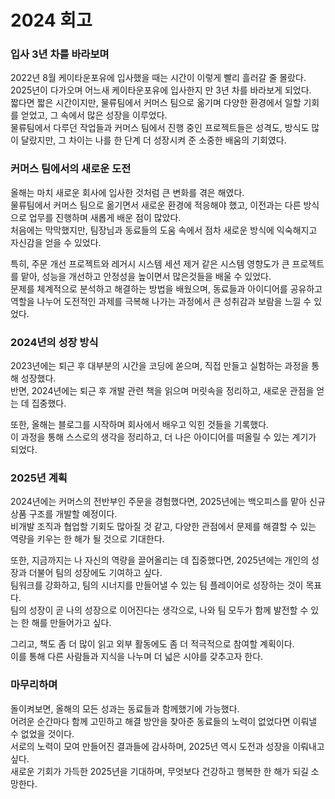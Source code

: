 # 2024 회고

### 입사 3년 차를 바라보며
2022년 8월 케이타운포유에 입사했을 때는 시간이 이렇게 빨리 흘러갈 줄 몰랐다.   
2025년이 다가오며 어느새 케이타운포유에 입사한지 만 3년 차를 바라보게 되었다.    
짧다면 짧은 시간이지만, 물류팀에서 커머스 팀으로 옮기며 다양한 환경에서 일할 기회를 얻었고, 그 속에서 많은 성장을 이루었다.  
물류팀에서 다루던 작업들과 커머스 팀에서 진행 중인 프로젝트들은 성격도, 방식도 많이 달랐지만, 그 차이는 나를 한 단계 더 성장시켜 준 소중한 배움의 기회였다.  

### 커머스 팀에서의 새로운 도전
올해는 마치 새로운 회사에 입사한 것처럼 큰 변화를 겪은 해였다.  
물류팀에서 커머스 팀으로 옮기면서 새로운 환경에 적응해야 했고, 이전과는 다른 방식으로 업무를 진행하며 새롭게 배운 점이 많았다.  
처음에는 막막했지만, 팀장님과 동료들의 도움 속에서 점차 새로운 방식에 익숙해지고 자신감을 얻을 수 있었다.   

특히, 주문 개선 프로젝트와 레거시 시스템 세션 제거 같은 시스템 영향도가 큰 프로젝트를 맡아, 성능을 개선하고 안정성을 높이면서 많은것들을 배울 수 있었다.  
문제를 체계적으로 분석하고 해결하는 방법을 배웠으며, 동료들과 아이디어를 공유하고 역할을 나누어 도전적인 과제를 극복해 나가는 과정에서 큰 성취감과 보람을 느낄 수 있었다.

### 2024년의 성장 방식
2023년에는 퇴근 후 대부분의 시간을 코딩에 쏟으며, 직접 만들고 실험하는 과정을 통해 성장했다.  
반면, 2024년에는 퇴근 후 개발 관련 책을 읽으며 머릿속을 정리하고, 새로운 관점을 얻는 데 집중했다.  

또한, 올해는 블로그를 시작하며 회사에서 배우고 익힌 것들을 기록했다.   
이 과정을 통해 스스로의 생각을 정리하고, 더 나은 아이디어를 떠올릴 수 있는 계기가 되었다.  

### 2025년 계획  
2024년에는 커머스의 전반부인 주문을 경험했다면, 2025년에는 백오피스를 맡아 신규 상품 구조를 개발할 예정이다.  
비개발 조직과 협업할 기회도 많아질 것 같고, 다양한 관점에서 문제를 해결할 수 있는 역량을 키우는 한 해가 될 것으로 기대한다.  

또한, 지금까지는 나 자신의 역량을 끌어올리는 데 집중했다면, 2025년에는 개인의 성장과 더불어 팀의 성장에도 기여하고 싶다.  
팀워크를 강화하고, 팀의 시너지를 만들어낼 수 있는 팀 플레이어로 성장하는 것이 목표다.  
팀의 성장이 곧 나의 성장으로 이어진다는 생각으로, 나와 팀 모두가 함께 발전할 수 있는 한 해를 만들어가고 싶다.  

그리고, 책도 좀 더 많이 읽고 외부 활동에도 좀 더 적극적으로 참여할 계획이다.  
이를 통해 다른 사람들과 지식을 나누며 더 넓은 시야를 갖추고자 한다. 

### 마무리하며
돌이켜보면, 올해의 모든 성과는 동료들과 함께했기에 가능했다.   
어려운 순간마다 함께 고민하고 해결 방안을 찾아준 동료들의 노력이 없었다면 이뤄낼 수 없었을 것이다.   
서로의 노력이 모여 만들어진 결과들에 감사하며, 2025년 역시 도전과 성장을 이뤄내고 싶다.  
새로운 기회가 가득한 2025년을 기대하며, 무엇보다 건강하고 행복한 한 해가 되길 소망한다.
